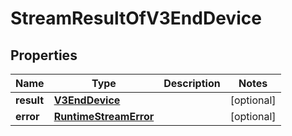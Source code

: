 
# StreamResultOfV3EndDevice

## Properties
Name | Type | Description | Notes
------------ | ------------- | ------------- | -------------
**result** | [**V3EndDevice**](V3EndDevice.md) |  |  [optional]
**error** | [**RuntimeStreamError**](RuntimeStreamError.md) |  |  [optional]



